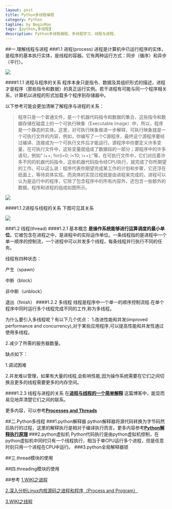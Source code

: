 ```yaml
---
layout: post
title: Python多线程编程
category: Python
tagline: by BeginMan
tags: [python,多线程]
description: Pyhton多线程编程，多线程学习，线程与进程。
---
```

##一.理解线程与进程
###1.1 进程(process)
进程是计算机中已运行程序的实体，是程序的基本执行实体，是线程的容器。它有两种运行方式：同步（循序）和异步（平行）。

![](http://www.bbc.co.uk/schools/gcsebitesize/design/images/fd_production_process.gif)

####1.1.1 进程与程序的关系
程序本身只是指令、数据及其组织形式的描述，进程才是程序（那些指令和数据）的真正运行实例。若干进程有可能与同一个程序相关系，计算机以进程的形式加载多个程序到存储器中。

以下参考可能会更加清晰了解程序与进程的关系：

>程序只是一个普通文件，是一个机器代码指令和数据的集合，这些指令和数据存储在磁盘上的一个可执行映象（Executable Image）中，所以，程序是一个静态的实体。这里，对可执行映象做进一步解释，可执行映象就是一个可执行文件的内容，例如，你编写了一个C源程序，最终这个源程序要经过编译、连接成为一个可执行文件后才能运行。源程序中你要定义许多变量，在可执行文件中，这些变量就组成了数据段的一部分；源程序中的许多语句，例如“ i++; for(i=0; i<10; i++);”等，在可执行文件中，它们对应着许多不同的机器代码指令，这些机器代码指令经CPU执行，就完成了你所期望的工作。可以这么说：程序代表你期望完成某工作的计划和步骤，它还浮在纸面上，等待具体实现。而具体的实现过程就是由进程来完成的，进程可以认为是运行中的程序，它除了包含程序中的所有内容外，还包含一些额外的数据。程序和进程的组成如图所示。

![](http://oss.org.cn/kernel-book/ch04/4.1.files/image002.gif)

####1.1.2进程与线程的关系
下图可见其关系

![](http://www.herbaat.com/wp-content/uploads/2014/01/process-and-thread.png)

###1.2 线程(thread)
####1.2.1 基本概念
**是操作系统能够进行运算调度的最小单位**。它被包含在进程之中，是进程中的实际运作单位。一条线程指的是进程中一个单一顺序的控制流，一个进程中可以并发多个线程，每条线程并行执行不同的任务。

线程有四种状态：

产生（spawn）

中断（block）

非中断（unblock）

退出（finish）
####1.2.2 多线程
线程是程序中一个单一的顺序控制流程.在单个程序中同时运行多个线程完成不同的工作,称为多线程。

为什么要引入多线程呢？有以下几个优点：
1.改进性能和并发(improved performance and concurrency),对于某些应用程序,可以提高性能和并发性通过使用多线程。

2.减少了所需的服务器数量。

缺点如下：

1.调试困难

2.并发难以管理，如果有大量的线程,会影响性能,因为操作系统需要在它们之间切换且更多的线程需要更多的内存空间。

####1.2.3 线程与进程的关系
在[**进程与线程的一个简单解释**](http://www.ruanyifeng.com/blog/2013/04/processes_and_threads.html) 这篇博客中，能显而易见地弄清楚它们之间的联系。

更多内容，可以参考[**Processes and Threads**](http://www.qnx.com/developers/docs/6.4.1/neutrino/getting_started/s1_procs.html?lang=cn#Threads_and_processes)

##二.Python多线程
###1.python解释器
python解释器将源代码转换为字节码然后执行的过程，这里的解释执行是相对于编译执行而言。更多内容参考[**Python解释执行原理**](http://www.wangyuxiong.com/archives/51258)
###2.python虚拟机
Python代码执行是由python虚拟机控制，在python虚拟机中同时只有一个线程执行，相当于单CPU运行多个进程，但是任意时刻只用一个进程在CPU中运行。
###3.python全局解释器锁

##三.thread模块的使用

##四.threading模块的使用


##参考
[1.WIKI之进程](http://zh.wikipedia.org/wiki/%E8%BF%9B%E7%A8%8B)

[2.深入分析Linux内核源码之进程和程序（Process and Program）](http://oss.org.cn/kernel-book/ch04/4.1.htm)

[3.WIKI之线程](http://zh.wikipedia.org/wiki/%E7%BA%BF%E7%A8%8B)






